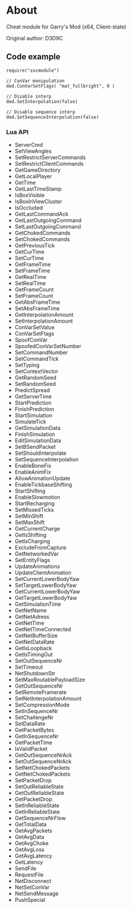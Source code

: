 # About
Cheat module for Garry's Mod (x64, Client-state)

Original author: D3D9C

## Code example
```
require("zxcmodule")

// ConVar manipulation
ded.ConVarSetFlags( "mat_fullbright", 0 )

// Disable interp
ded.SetInterpolation(false)

// Disable sequence interp
ded.SetSequenceInterpolation(false)
```

### Lua API
- ServerCmd
- SetViewAngles
- SetRestrictServerCommands
- SetRestrictClientCommands
- GetGameDirectory
- GetLocalPlayer
- GetTime
- GetLastTimeStamp
- IsBoxVisible
- IsBoxInViewCluster
- IsOccluded
- GetLastCommandAck
- GetLastOutgoingCommand
- SetLastOutgoingCommand
- GetChokedCommands
- SetChokedCommands
- GetPreviousTick
- GetCurTime
- SetCurTime
- GetFrameTime
- SetFrameTime
- GetRealTime
- SetRealTime
- GetFrameCount
- SetFrameCount
- GetAbsFrameTime
- SetAbsFrameTime
- GetInterpolationAmount
- SetInterpolationAmount
- ConVarSetValue
- ConVarSetFlags
- SpoofConVar
- SpoofedConVarSetNumber
- SetCommandNumber
- SetCommandTick
- SetTyping
- SetContextVector
- GetRandomSeed
- SetRandomSeed
- PredictSpread
- GetServerTime
- StartPrediction
- FinishPrediction
- StartSimulation
- SimulateTick
- GetSimulationData
- FinishSimulation
- EditSimulationData
- SetBSendPacket
- SetShouldInterpolate
- SetSequenceInterpolation
- EnableBoneFix
- EnableAnimFix
- AllowAnimationUpdate
- EnableTickbaseShifting
- StartShifting
- EnableSlowmotion
- StartRecharging
- SetMissedTicks
- SetMinShift
- SetMaxShift
- GetCurrentCharge
- GetIsShifting
- GetIsCharging
- ExcludeFromCapture
- GetNetworkedVar
- SetEntityFlags
- UpdateAnimations
- UpdateClientAnimation
- SetCurrentLowerBodyYaw
- SetTargetLowerBodyYaw
- GetCurrentLowerBodyYaw
- GetTargetLowerBodyYaw
- GetSimulationTime
- GetNetName
- GetNetAdress
- GetNetTime
- GetNetTimeConnected
- GetNetBufferSize
- GetNetDataRate
- GetIsLoopback
- GetIsTimingOut
- SetOutSequenceNr
- SetTimeout
- NetShutdownStr
- SetMaxRoutablePayloadSize
- GetOutSequenceNr
- SetRemoteFramerate
- SetNetInterpolationAmount
- SetCompressionMode
- SetInSequenceNr
- SetChallengeNr
- SetDataRate
- GetPacketBytes
- GetInSequenceNr
- GetPacketTime
- IsValidPacket
- GetOutSequenceNrAck
- SetOutSequenceNrAck
- SetNetChokedPackets
- GetNetChokedPackets
- SetPacketDrop
- SetOutReliableState
- GetOutReliableState
- GetPacketDrop
- SetInReliableState
- GetInReliableState
- GetSequenceNrFlow
- GetTotalData
- GetAvgPackets
- GetAvgData
- GetAvgChoke
- GetAvgLoss
- GetAvgLatency
- GetLatency
- SendFile
- RequestFile
- NetDisconnect
- NetSetConVar
- NetSendMessage
- PushSpecial
